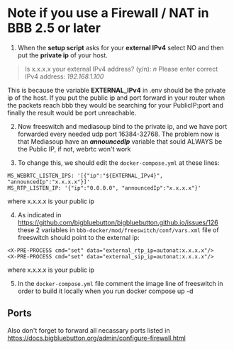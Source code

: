 # Note if you use a Firewall / NAT in BBB 2.5 or later
1. When the **setup script** asks for your **external IPv4** select NO and then put the **private ip** of your host.
> Is x.x.x.x your external IPv4 address? (y/n): *n*
> Please enter correct IPv4 address: *192.168.1.100*

This is because the variable **EXTERNAL_IPv4** in .env should be the private ip of the host. If you put the public ip and port forward in your router when the packets reach bbb they would be searching for your PublicIP:port and finally the result would be port unreachable.

2. Now freeswitch and mediasoup bind to the private ip, and we have port forwarded every needed udp port 16384-32768. The problem now is that Mediasoup have an ***announcedIp*** variable that sould ALWAYS be the Public IP, if not, webrtc won't work

3. To change this, we should edit the `docker-compose.yml` at these lines:
```    
MS_WEBRTC_LISTEN_IPS: '[{"ip":"${EXTERNAL_IPv4}", "announcedIp":"x.x.x.x"}]'
MS_RTP_LISTEN_IP: '{"ip":"0.0.0.0", "announcedIp":"x.x.x.x"}'
```
where x.x.x.x is your public ip

4. As indicated in https://github.com/bigbluebutton/bigbluebutton.github.io/issues/126 these 2 variables in `bbb-docker/mod/freeswitch/conf/vars.xml` file of freeswitch should point to the external ip:
```
<X-PRE-PROCESS cmd="set" data="external_rtp_ip=autonat:x.x.x.x"/>
<X-PRE-PROCESS cmd="set" data="external_sip_ip=autonat:x.x.x.x"/>
```
where x.x.x.x is your public ip

5. In the `docker-compose.yml` file comment the image line of freeswitch in order to build it locally when you run docker compose up -d

## Ports
Also don't forget to forward all necassary ports listed in https://docs.bigbluebutton.org/admin/configure-firewall.html
